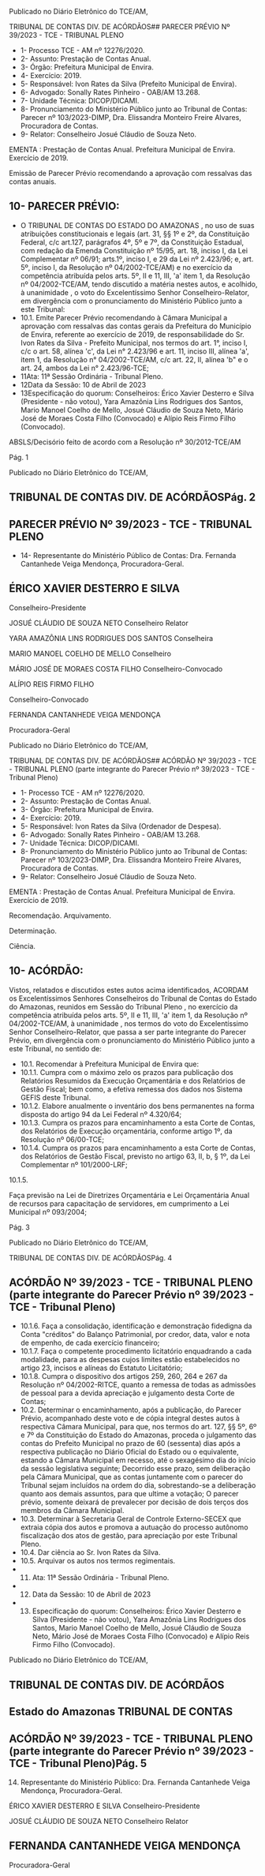 Publicado  no  Diário  Eletrônico do TCE/AM,

TRIBUNAL DE CONTAS DIV. DE ACÓRDÃOS## PARECER PRÉVIO Nº 39/2023 - TCE - TRIBUNAL PLENO

- 1- Processo TCE - AM nº 12276/2020.
- 2- Assunto: Prestação de Contas Anual.
- 3- Órgão: Prefeitura Municipal de Envira.
- 4- Exercício: 2019.
- 5- Responsável: Ivon Rates da Silva (Prefeito Municipal de Envira).
- 6- Advogado: Sonally Rates Pinheiro - OAB/AM 13.268.
- 7- Unidade Técnica: DICOP/DICAMI.
- 8- Pronunciamento  do  Ministério  Público  junto  ao  Tribunal  de  Contas: Parecer  nº 103/2023-DIMP, Dra. Elissandra Monteiro Freire Alvares, Procuradora de Contas.
- 9- Relator: Conselheiro Josué Cláudio de Souza Neto.

EMENTA :  Prestação  de  Contas  Anual.    Prefeitura Municipal de Envira.  Exercício de 2019.

Emissão de Parecer Prévio recomendando a aprovação com ressalvas das contas anuais.

## 10-  PARECER PRÉVIO:

- O  TRIBUNAL  DE  CONTAS  DO  ESTADO  DO  AMAZONAS ,  no  uso  de  suas atribuições  constitucionais  e  legais  (art.  31,  §§  1º  e  2º,  da  Constituição  Federal,  c/c art.127,  parágrafos  4º,  5º  e  7º,  da  Constituição  Estadual,  com  redação  da  Emenda Constituição nº 15/95, art. 18, inciso I, da Lei Complementar nº 06/91; arts.1º, inciso I, e 29  da  Lei  nº  2.423/96;  e,  art.  5º,  inciso  I,  da  Resolução  nº  04/2002-TCE/AM)  e  no exercício da competência atribuída pelos arts. 5º, II e 11, III, 'a' item 1, da Resolução nº 04/2002-TCE/AM, tendo discutido a matéria nestes autos, e acolhido, à unanimidade , o voto do Excelentíssimo Senhor Conselheiro-Relator, em divergência com o pronunciamento do Ministério Público junto a este Tribunal:
- 10.1.  Emite Parecer Prévio recomendando à Câmara Municipal a aprovação com ressalvas das contas gerais da Prefeitura do Município de  Envira,  referente  ao  exercício  de  2019,  de  responsabilidade  do  Sr. Ivon Rates da Silva -  Prefeito Municipal, nos termos do art. 1°, inciso I, c/c o art. 58, alínea 'c', da Lei n° 2.423/96 e art. 11, inciso III, alínea 'a', item 1, da Resolução n° 04/2002-TCE/AM, c/c art. 22, II, alínea 'b" e o art. 24, ambos da Lei n° 2.423/96-TCE;
- 11Ata: 11ª Sessão Ordinária - Tribunal Pleno.
- 12Data da Sessão: 10 de Abril de 2023
- 13Especificação do quorum: Conselheiros: Érico Xavier Desterro e Silva (Presidente -  não  votou),  Yara  Amazônia  Lins  Rodrigues  dos  Santos,  Mario  Manoel  Coelho  de Mello, Josué Cláudio de Souza Neto, Mário José de Moraes Costa Filho (Convocado) e Alípio Reis Firmo Filho (Convocado).

ABSLS/Decisório feito de acordo com a Resolução nº 30/2012-TCE/AM

Pág. 1

Publicado  no  Diário  Eletrônico do TCE/AM,

## TRIBUNAL DE CONTAS DIV. DE ACÓRDÃOSPág. 2

## PARECER PRÉVIO Nº 39/2023 - TCE - TRIBUNAL PLENO

- 14-  Representante do Ministério Público de Contas: Dra. Fernanda Cantanhede Veiga Mendonça, Procuradora-Geral.

## ÉRICO XAVIER DESTERRO E SILVA

Conselheiro-Presidente

JOSUÉ CLÁUDIO DE SOUZA NETO Conselheiro Relator

YARA AMAZÔNIA LINS RODRIGUES DOS SANTOS Conselheira

MARIO MANOEL COELHO DE MELLO Conselheiro

MÁRIO JOSÉ DE MORAES COSTA FILHO Conselheiro-Convocado

ALÍPIO REIS FIRMO FILHO

Conselheiro-Convocado

FERNANDA CANTANHEDE VEIGA MENDONÇA

Procuradora-Geral

Publicado  no  Diário  Eletrônico do TCE/AM,

TRIBUNAL DE CONTAS DIV. DE ACÓRDÃOS## ACÓRDÃO Nº 39/2023 - TCE - TRIBUNAL PLENO (parte integrante do Parecer Prévio nº 39/2023 - TCE - Tribunal Pleno)

- 1- Processo TCE - AM nº 12276/2020.
- 2- Assunto: Prestação de Contas Anual.
- 3- Órgão: Prefeitura Municipal de Envira.
- 4- Exercício: 2019.
- 5- Responsável: Ivon Rates da Silva (Ordenador de Despesa).
- 6- Advogado: Sonally Rates Pinheiro - OAB/AM 13.268.
- 7- Unidade Técnica: DICOP/DICAMI.
- 8- Pronunciamento  do  Ministério  Público  junto  ao  Tribunal  de  Contas: Parecer  nº 103/2023-DIMP, Dra. Elissandra Monteiro Freire Alvares, Procuradora de Contas.
- 9- Relator: Conselheiro Josué Cláudio de Souza Neto.

EMENTA :  Prestação  de  Contas  Anual.    Prefeitura Municipal de Envira. Exercício de 2019.

Recomendação. Arquivamento.

Determinação.

Ciência.

## 10-  ACÓRDÃO:

Vistos, relatados e discutidos estes autos acima identificados, ACORDAM os Excelentíssimos Senhores Conselheiros do Tribunal de Contas do Estado do Amazonas, reunidos em Sessão do Tribunal Pleno , no exercício da competência atribuída pelos arts. 5º, II e 11, III, 'a' item 1, da Resolução nº 04/2002-TCE/AM, à unanimidade , nos termos do voto do Excelentíssimo Senhor Conselheiro-Relator, que passa a ser parte integrante do Parecer Prévio, em divergência com o pronunciamento do Ministério Público junto a este Tribunal, no sentido de:

- 10.1. Recomendar à Prefeitura Municipal de Envira que:
- 10.1.1. Cumpra  com  o  máximo  zelo  os  prazos  para  publicação  dos Relatórios Resumidos da Execução Orçamentária e dos Relatórios de Gestão Fiscal; bem como, a efetiva remessa dos dados nos Sistema GEFIS deste Tribunal.
- 10.1.2. Elabore anualmente o inventário dos bens permanentes na forma disposta do artigo 94 da Lei Federal nº 4.320/64;
- 10.1.3. Cumpra os prazos para encaminhamento a esta Corte de Contas, dos Relatórios de Execução orçamentária, conforme artigo 1º, da Resolução nº 06/00-TCE;
- 10.1.4. Cumpra os prazos para encaminhamento a esta Corte de Contas, dos Relatórios de Gestão Fiscal, previsto no artigo 63, II, b, § 1º, da Lei Complementar nº 101/2000-LRF;

10.1.5.

Faça previsão na Lei de Diretrizes Orçamentária e Lei Orçamentária Anual de recursos para capacitação de servidores, em cumprimento a Lei Municipal nº 093/2004;

Pág. 3

Publicado  no  Diário  Eletrônico do TCE/AM,

TRIBUNAL DE CONTAS DIV. DE ACÓRDÃOSPág. 4

## ACÓRDÃO Nº 39/2023 - TCE - TRIBUNAL PLENO (parte integrante do Parecer Prévio nº 39/2023 - TCE - Tribunal Pleno)

- 10.1.6. Faça a consolidação, identificação e demonstração fidedigna da Conta "créditos" do Balanço Patrimonial, por credor, data, valor e nota de empenho, de cada exercício financeiro;
- 10.1.7. Faça o competente procedimento licitatório enquadrando a cada modalidade, para as despesas cujos limites estão estabelecidos no artigo 23, incisos e alíneas do Estatuto Licitatório;
- 10.1.8. Cumpra  o  dispositivo  dos  artigos  259,  260,  264  e  267  da Resolução  nº  04/2002-RITCE,  quanto  a  remessa  de  todas  as admissões  de  pessoal  para  a  devida  apreciação  e  julgamento desta Corte de Contas;
- 10.2. Determinar o  encaminhamento,  após  a  publicação,  do  Parecer  Prévio, acompanhado deste  voto  e  de  cópia  integral  destes  autos  à  respectiva Câmara Municipal, para que, nos termos do art. 127, §§ 5º, 6º e 7º da Constituição do Estado do Amazonas, proceda o julgamento das contas do Prefeito Municipal no prazo de 60 (sessenta) dias após a respectiva publicação  no  Diário  Oficial  do  Estado  ou  o  equivalente,  estando  a Câmara Municipal em recesso, até o sexagésimo dia do início da sessão legislativa seguinte; Decorrido esse prazo, sem deliberação pela Câmara Municipal,  que  as  contas  juntamente  com  o  parecer  do  Tribunal  sejam incluídos  na  ordem  do  dia,  sobrestando-se  a  deliberação  quanto  aos demais assuntos, para que ultime a votação; O parecer prévio, somente deixará  de  prevalecer  por  decisão  de  dois  terços  dos  membros  da Câmara Municipal.
- 10.3. Determinar à  Secretaria  Geral  de  Controle  Externo-SECEX  que  extraia cópia dos autos e promova a autuação do processo autônomo fiscalização dos atos de gestão, para apreciação por este Tribunal Pleno.
- 10.4. Dar ciência ao Sr. Ivon Rates da Silva.
- 10.5. Arquivar os autos nos termos regimentais.
- 11. Ata: 11ª Sessão Ordinária - Tribunal Pleno.
- 12. Data da Sessão: 10 de Abril de 2023
- 13. Especificação do quorum: Conselheiros: Érico Xavier Desterro e Silva (Presidente -  não  votou),  Yara  Amazônia  Lins  Rodrigues  dos  Santos,  Mario  Manoel  Coelho  de Mello, Josué Cláudio de Souza Neto, Mário José de Moraes Costa Filho (Convocado) e Alípio Reis Firmo Filho (Convocado).

Publicado  no  Diário  Eletrônico do TCE/AM,

## TRIBUNAL DE CONTAS DIV. DE ACÓRDÃOS

## Estado do Amazonas TRIBUNAL DE CONTAS

## ACÓRDÃO Nº 39/2023 - TCE - TRIBUNAL PLENO (parte integrante do Parecer Prévio nº 39/2023 - TCE - Tribunal Pleno)Pág. 5

14.  Representante do Ministério Público: Dra. Fernanda Cantanhede Veiga Mendonça, Procuradora-Geral.

ÉRICO XAVIER DESTERRO E SILVA Conselheiro-Presidente

JOSUÉ CLÁUDIO DE SOUZA NETO Conselheiro Relator

## FERNANDA CANTANHEDE VEIGA MENDONÇA

Procuradora-Geral
